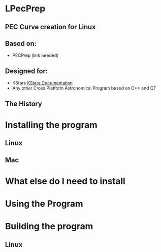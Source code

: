 # LPecPrep
## PEC Curve creation for Linux

## Based on:
 - PECPrep (link needed)

## Designed for:
 - KStars [KStars Documentation](https://edu.kde.org/kstars/)
 - Any other Cross Platform Astronomical Program based on C++ and QT

## The History
 
# Installing the program

## Linux
 
## Mac

# What else do I need to install

# Using the Program

# Building the program

## Linux
